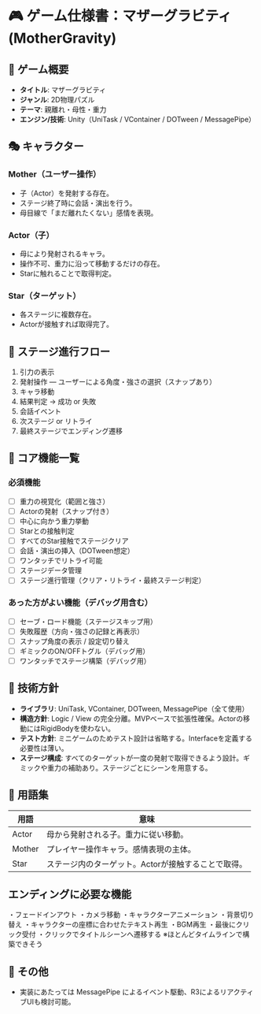 # 🎮 ゲーム仕様書：マザーグラビティ (MotherGravity)

## 🌌 ゲーム概要

- **タイトル**: マザーグラビティ
- **ジャンル**: 2D物理パズル
- **テーマ**: 親離れ・母性・重力
- **エンジン/技術**: Unity（UniTask / VContainer / DOTween / MessagePipe）

## 🎭 キャラクター

### Mother（ユーザー操作）
- 子（Actor）を発射する存在。
- ステージ終了時に会話・演出を行う。
- 母目線で「まだ離れたくない」感情を表現。

### Actor（子）
- 母により発射されるキャラ。
- 操作不可、重力に沿って移動するだけの存在。
- Starに触れることで取得判定。

### Star（ターゲット）
- 各ステージに複数存在。
- Actorが接触すれば取得完了。

## 🔁 ステージ進行フロー

1. 引力の表示
2. 発射操作 — ユーザーによる角度・強さの選択（スナップあり）
3. キャラ移動
4. 結果判定 → 成功 or 失敗
5. 会話イベント
6. 次ステージ or リトライ
7. 最終ステージでエンディング遷移

## 🧱 コア機能一覧

### 必須機能
- [ ] 重力の視覚化（範囲と強さ）
- [ ] Actorの発射（スナップ付き）
- [ ] 中心に向かう重力挙動
- [ ] Starとの接触判定
- [ ] すべてのStar接触でステージクリア
- [ ] 会話・演出の挿入（DOTween想定）
- [ ] ワンタッチでリトライ可能
- [ ] ステージデータ管理
- [ ] ステージ進行管理（クリア・リトライ・最終ステージ判定）

### あった方がよい機能（デバッグ用含む）
- [ ] セーブ・ロード機能（ステージスキップ用）
- [ ] 失敗履歴（方向・強さの記録と再表示）
- [ ] スナップ角度の表示 / 設定切り替え
- [ ] ギミックのON/OFFトグル（デバッグ用）
- [ ] ワンタッチでステージ構築（デバッグ用）

## 🔧 技術方針

- **ライブラリ**: UniTask, VContainer, DOTween, MessagePipe（全て使用）
- **構造方針**: Logic / View の完全分離。MVPベースで拡張性確保。Actorの移動にはRigidBodyを使わない。
- **テスト方針**: ミニゲームのためテスト設計は省略する。Interfaceを定義する必要性は薄い。
- **ステージ構成**: すべてのターゲットが一度の発射で取得できるよう設計。ギミックや重力の補助あり。ステージごとにシーンを用意する。

## 🧠 用語集

| 用語   | 意味 |
|--------|------|
| Actor  | 母から発射される子。重力に従い移動。 |
| Mother | プレイヤー操作キャラ。感情表現の主体。 |
| Star   | ステージ内のターゲット。Actorが接触することで取得。 |

## エンディングに必要な機能
・フェードインアウト
・カメラ移動
・キャラクターアニメーション
・背景切り替え
・キャラクターの座標に合わせたテキスト再生
・BGM再生
・最後にクリック受付
・クリックでタイトルシーンへ遷移する
※ほとんどタイムラインで構築できそう

## 📂 その他

- 実装にあたっては MessagePipe によるイベント駆動、R3によるリアクティブUIも検討可能。
